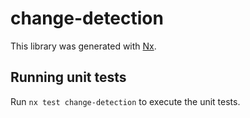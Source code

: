 # change-detection

This library was generated with [Nx](https://nx.dev).

## Running unit tests

Run `nx test change-detection` to execute the unit tests.

